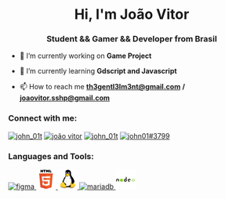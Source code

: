 <h1 align="center">Hi, I'm João Vitor</h1>
<h3 align="center">Student && Gamer && Developer from Brasil</h3>

- 🔭 I’m currently working on **Game Project**

- 🌱 I’m currently learning **Gdscript and Javascript**

- 📫 How to reach me **th3gentl3lm3nt@gmail.com** **/** **joaovitor.sshp@gmail.com**

<h3 align="left">Connect with me:</h3>
<p align="left">
<a href="https://twitter.com/john_01t" target="blank"><img align="center" src="https://img.icons8.com/plasticine/2x/twitter--v2.png" alt="john_01t" height="40" width="40" /></a>
<a href="https://linkedin.com/in/joãovitor01t" target="blank"><img align="center" src="https://img.icons8.com/plasticine/2x/linkedin.png" alt="joão vitor" height="40" width="40" /></a>
<a href="https://instagram.com/john_01t" target="blank"><img align="center" src="https://img.icons8.com/plasticine/2x/instagram.png" alt="john_01t" height="40" width="40" /></a>
<a href="https://discord.gg/#3799" target="blank"><img align="center" src="https://img.icons8.com/plasticine/2x/discord-logo.png" alt="john01#3799" height="40" width="40" /></a>
</p>

<h3 align="left">Languages and Tools:</h3>
<p align="left"> <a href="https://www.figma.com/" target="_blank"> <img src="https://www.vectorlogo.zone/logos/figma/figma-icon.svg" alt="figma" width="40" height="40"/> </a> <a href="https://www.w3.org/html/" target="_blank"> <img src="https://raw.githubusercontent.com/devicons/devicon/master/icons/html5/html5-original-wordmark.svg" alt="html5" width="40" height="40"/> </a> <a href="https://www.linux.org/" target="_blank"> <img src="https://raw.githubusercontent.com/devicons/devicon/master/icons/linux/linux-original.svg" alt="linux" width="40" height="40"/> </a> <a href="https://mariadb.org/" target="_blank"> <img src="https://www.vectorlogo.zone/logos/mariadb/mariadb-icon.svg" alt="mariadb" width="40" height="40"/> </a> <a href="https://nodejs.org" target="_blank"> <img src="https://raw.githubusercontent.com/devicons/devicon/master/icons/nodejs/nodejs-original-wordmark.svg" alt="nodejs" width="40" height="40"/> </a> </p>
